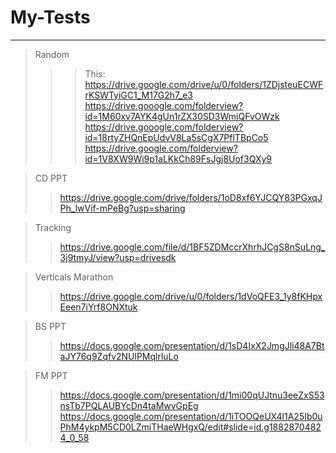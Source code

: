 # My-Tests

---
> Random  
>>> This: https://drive.google.com/drive/u/0/folders/1ZDjsteuECWFrKSWTyiGC1_M17G2h7_e3
>> https://drive.gooogle.com/folderview?id=1M60xv7AYK4gUn1rZX30SD3WmiQFvOWzk  
>> https://drive.gooogle.com/folderview?id=18rtyZHQnEpUdvV8La5sCgX7PflTBpCo5
>> https://drive.google.com/folderview?id=1V8XW9Wi9p1aLKkCh89FsJgj8Uof3QXy9

> CD PPT
>> https://drive.google.com/drive/folders/1oD8xf6YJCQY83PGxqJPh_lwVif-mPeBg?usp=sharing

> Tracking
>> https://drive.google.com/file/d/1BF5ZDMccrXhrhJCgS8nSuLng_3j9tmyJ/view?usp=drivesdk

> Verticals Marathon
>> https://drive.google.com/drive/u/0/folders/1dVoQFE3_1y8fKHpxEeen7iYrf8ONXtuk

> BS PPT
>> https://docs.google.com/presentation/d/1sD4IxX2JmgJli48A7BtaJY76q9Zqfv2NUlPMqlrluLo

> FM PPT
>> https://docs.google.com/presentation/d/1mi00qUJtnu3eeZxS53nsTb7PQLAUBYcDn4taMwvGpEg
>> https://docs.google.com/presentation/d/1iTOOQeUX4l1A25Ib0uPhM4ykpM5CD0LZmiTHaeWHgxQ/edit#slide=id.g18828704824_0_58
